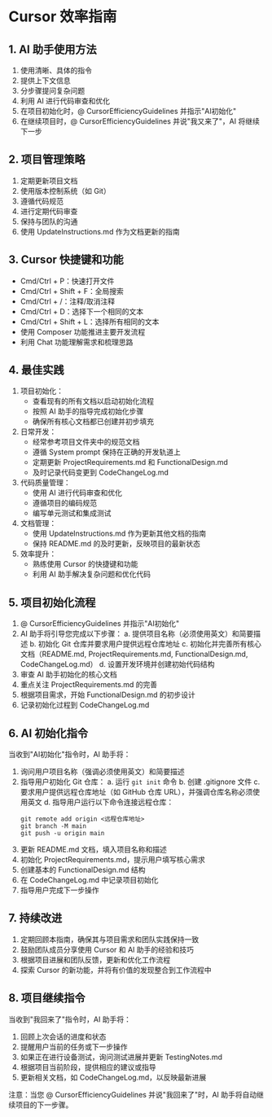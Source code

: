 # Cursor 效率指南

## 1. AI 助手使用方法
1. 使用清晰、具体的指令
2. 提供上下文信息
3. 分步骤提问复杂问题
4. 利用 AI 进行代码审查和优化
5. 在项目初始化时，@ CursorEfficiencyGuidelines 并指示"AI初始化"
6. 在继续项目时，@ CursorEfficiencyGuidelines 并说"我又来了"，AI 将继续下一步

## 2. 项目管理策略
1. 定期更新项目文档
2. 使用版本控制系统（如 Git）
3. 遵循代码规范
4. 进行定期代码审查
5. 保持与团队的沟通
6. 使用 UpdateInstructions.md 作为文档更新的指南

## 3. Cursor 快捷键和功能
- Cmd/Ctrl + P：快速打开文件
- Cmd/Ctrl + Shift + F：全局搜索
- Cmd/Ctrl + /：注释/取消注释
- Cmd/Ctrl + D：选择下一个相同的文本
- Cmd/Ctrl + Shift + L：选择所有相同的文本
- 使用 Composer 功能推进主要开发流程
- 利用 Chat 功能理解需求和梳理思路

## 4. 最佳实践
1. 项目初始化：
   - 查看现有的所有文档以启动初始化流程
   - 按照 AI 助手的指导完成初始化步骤
   - 确保所有核心文档都已创建并初步填充
2. 日常开发：
   - 经常参考项目文件夹中的规范文档
   - 遵循 System prompt 保持在正确的开发轨道上
   - 定期更新 ProjectRequirements.md 和 FunctionalDesign.md
   - 及时记录代码变更到 CodeChangeLog.md
3. 代码质量管理：
   - 使用 AI 进行代码审查和优化
   - 遵循项目的编码规范
   - 编写单元测试和集成测试
4. 文档管理：
   - 使用 UpdateInstructions.md 作为更新其他文档的指南
   - 保持 README.md 的及时更新，反映项目的最新状态
5. 效率提升：
   - 熟练使用 Cursor 的快捷键和功能
   - 利用 AI 助手解决复杂问题和优化代码

## 5. 项目初始化流程
1. @ CursorEfficiencyGuidelines 并指示"AI初始化"
2. AI 助手将引导您完成以下步骤：
   a. 提供项目名称（必须使用英文）和简要描述
   b. 初始化 Git 仓库并要求用户提供远程仓库地址
   c. 初始化并完善所有核心文档（README.md, ProjectRequirements.md, FunctionalDesign.md, CodeChangeLog.md）
   d. 设置开发环境并创建初始代码结构
3. 审查 AI 助手初始化的核心文档
4. 重点关注 ProjectRequirements.md 的完善
5. 根据项目需求，开始 FunctionalDesign.md 的初步设计
6. 记录初始化过程到 CodeChangeLog.md

## 6. AI 初始化指令
当收到"AI初始化"指令时，AI 助手将：
1. 询问用户项目名称（强调必须使用英文）和简要描述
2. 指导用户初始化 Git 仓库：
   a. 运行 `git init` 命令
   b. 创建 .gitignore 文件
   c. 要求用户提供远程仓库地址（如 GitHub 仓库 URL），并强调仓库名称必须使用英文
   d. 指导用户运行以下命令连接远程仓库：
      ```
      git remote add origin <远程仓库地址>
      git branch -M main
      git push -u origin main
      ```
3. 更新 README.md 文档，填入项目名称和描述
4. 初始化 ProjectRequirements.md，提示用户填写核心需求
5. 创建基本的 FunctionalDesign.md 结构
6. 在 CodeChangeLog.md 中记录项目初始化
7. 指导用户完成下一步操作

## 7. 持续改进
1. 定期回顾本指南，确保其与项目需求和团队实践保持一致
2. 鼓励团队成员分享使用 Cursor 和 AI 助手的经验和技巧
3. 根据项目进展和团队反馈，更新和优化工作流程
4. 探索 Cursor 的新功能，并将有价值的发现整合到工作流程中

## 8. 项目继续指令
当收到"我回来了"指令时，AI 助手将：
1. 回顾上次会话的进度和状态
2. 提醒用户当前的任务或下一步操作
3. 如果正在进行设备测试，询问测试进展并更新 TestingNotes.md
4. 根据项目当前阶段，提供相应的建议或指导
5. 更新相关文档，如 CodeChangeLog.md，以反映最新进展

注意：当您 @ CursorEfficiencyGuidelines 并说"我回来了"时，AI 助手将自动继续项目的下一步骤。

